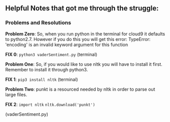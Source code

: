 ## Helpful Notes that got me through the struggle:

### Problems and Resolutions

__Problem Zero__:
So, when you run python in the terminal for cloud9 it defaults to python2.7. 
However if you do this you will get this error: 
    TypeError: 'encoding' is an invalid keyword argument for this function

__FIX 0__:
`python3 vaderSentiment.py` (terminal)

__Problem One__:
So, if you would like to use nltk you will have to install it first. Remember to install
it through python3.

__FIX 1__:
`pip3 install nltk` (terminal)

__Problem Two__:
punkt is a resourced needed by nltk in order to parse out large files.

__FIX 2__:
`import nltk`
`nltk.download('punkt')`

(vaderSentiment.py)